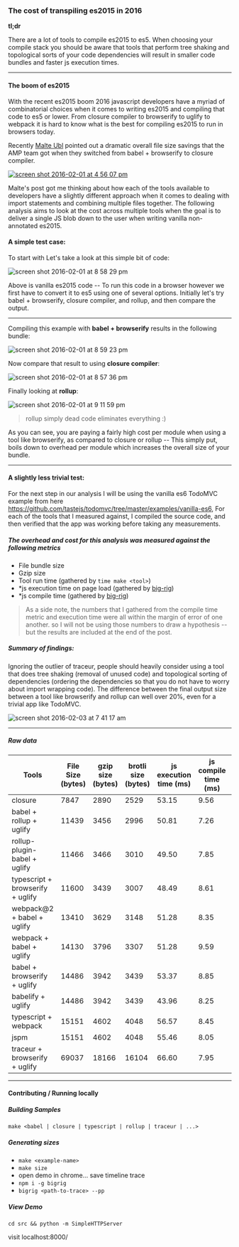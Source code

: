 ### The cost of transpiling es2015 in 2016

**tl;dr**

There are a lot of tools to compile es2015 to es5. When choosing your compile stack you should be aware that tools that perform tree shaking and topological sorts of your code dependencies will result in smaller code bundles and faster js execution times.


--------------

#### The boom of es2015

With the recent es2015 boom 2016 javascript developers have a myriad of combinatorial choices when it comes to writing es2015 and compiling that code to es5 or lower. From closure compiler to browserify to uglify to webpack it is hard to know what is the best for compiling es2015 to run in browsers today.

Recently [Malte Ubl](https://twitter.com/cramforce) pointed out a dramatic overall file size savings that the AMP team got when they switched from babel + browserify to closure compiler.

[![screen shot 2016-02-01 at 4 56 07 pm](https://cloud.githubusercontent.com/assets/883126/12736393/bcb03d46-c904-11e5-8d4f-74a0921087bc.png)](https://twitter.com/cramforce/status/690640077865619456)


Malte's post got me thinking about how each of the tools available to developers have a slightly different approach when it comes to dealing with import statements and combining multiple files together. The following analysis aims to look at the cost across multiple tools when the goal is to deliver a single JS blob down to the user when writing vanilla non-annotated es2015.

#### A simple test case:

To start with Let's take a look at this simple bit of code:

![screen shot 2016-02-01 at 8 58 29 pm](https://cloud.githubusercontent.com/assets/883126/12740282/93547044-c926-11e5-9d0b-16f5bbc48e91.png)

Above is vanilla es2015 code -- To run this code in a browser however we first have to convert it to es5 using one of several options. Initially let's try babel + browserify, closure compiler, and rollup, and then compare the output.

---------------

Compiling this example with **babel + browserify** results in the following bundle:

![screen shot 2016-02-01 at 8 59 23 pm](https://cloud.githubusercontent.com/assets/883126/12740298/b3c6b0da-c926-11e5-85dd-f3a2cdfc9ccb.png)

Now compare that result to using **closure compiler**:

![screen shot 2016-02-01 at 8 57 36 pm](https://cloud.githubusercontent.com/assets/883126/12740268/77bcc3d6-c926-11e5-8d60-2a1dae88c412.png)

Finally looking at **rollup**:

![screen shot 2016-02-01 at 9 11 59 pm](https://cloud.githubusercontent.com/assets/883126/12740488/788cff5e-c928-11e5-8bf9-8b6bdc2ac372.png)

> rollup simply dead code eliminates everything :)


As you can see, you are paying a fairly high cost per module when using a tool like browserify, as compared to closure or rollup -- This simply put, boils down to overhead per module which increases the overall size of your bundle.

---------

#### A slightly less trivial test:

For the next step in our analysis I will be using the vanilla es6 TodoMVC example from here https://github.com/tastejs/todomvc/tree/master/examples/vanilla-es6, For each of the tools that I measured against, I compiled the source code, and then verified that the app was working before taking any measurements.

##### The overhead and cost for this analysis was measured against the following metrics

* File bundle size
* Gzip size
* Tool run time (gathered by `time make <tool>`)
* *js execution time on page load (gathered by [big-rig](https://github.com/GoogleChrome/node-big-rig/))
* *js compile time (gathered by [big-rig](https://github.com/GoogleChrome/node-big-rig/))

> As a side note, the numbers that I gathered from the compile time metric and execution time were all within the margin of error of one another. so I will not be using those numbers to draw a hypothesis -- but the results are included at the end of the post.

##### Summary of findings:

Ignoring the outlier of traceur, people should heavily consider using a tool that does tree shaking (removal of unused code) and topological sorting of dependencies (ordering the dependencies so that you do not have to worry about import wrapping code). The difference between the final output size between a tool like browserify and rollup can well over 20%, even for a trivial app like TodoMVC.

![screen shot 2016-02-03 at 7 41 17 am](https://cloud.githubusercontent.com/assets/883126/12787273/91036ed4-ca49-11e5-8058-78e7db3d1ec4.png)

-------------

##### Raw data


| Tools                            | File Size (bytes) | gzip size (bytes) | brotli size (bytes) | js execution time (ms) | js compile time (ms) | tool run time (s) |
| ---------------------------------|-------------------|-------------------|---------------------|------------------------|----------------------|-------------------|
| closure                          | 7847              | 2890              | 2529                | 53.15                  | 9.56                 | 7.938             |
| babel + rollup + uglify          | 11439             | 3456              | 2996                | 50.81                  | 7.26                 | 4.233             |
| rollup-plugin-babel + uglify     | 11466             | 3466              | 3010                | 49.50                  | 7.85                 | 2.754             |
| typescript + browserify + uglify | 11600             | 3439              | 3007                | 48.49                  | 8.61                 | 3.166             |
| webpack@2 + babel + uglify       | 13410             | 3629              | 3148                | 51.28                  | 8.35                 | 8.587             |
| webpack + babel + uglify         | 14130             | 3796              | 3307                | 51.28                  | 9.59                 | 6.228             |
| babel + browserify + uglify      | 14486             | 3942              | 3439                | 53.37                  | 8.85                 | 4.947             |
| babelify + uglify                | 14486             | 3942              | 3439                | 43.96                  | 8.25                 | 3.511             |
| typescript + webpack             | 15151             | 4602              | 4048                | 56.57                  | 8.45                 | 14.80             |
| jspm                             | 15151             | 4602              | 4048                | 55.46                  | 8.05                 | 9.579             |
| traceur + browserify + uglify    | 69037             | 18166             | 16104               | 66.60                  | 7.95                 | 7.271             |

--------------------------------


#### Contributing / Running locally

##### Building Samples

`make <babel | closure | typescript | rollup | traceur | ...>`

##### Generating sizes

* `make <example-name>`
* `make size`
* open demo in chrome... save timeline trace
* `npm i -g bigrig`
* `bigrig <path-to-trace> --pp`

##### View Demo

`cd src && python -m SimpleHTTPServer`

visit localhost:8000/

